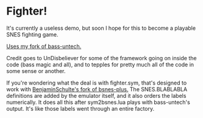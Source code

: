 Fighter!
========
It's currently a useless demo, but soon I
hope for this to become a playable SNES
fighting game.

[Uses my fork of bass-untech.](https://github.com/nicklausw/bass-untech)

Credit goes to UnDisbeliever for some of
the framework going on inside the code
(bass magic and all), and to tepples for
pretty much all of the code in some
sense or another.

If you're wondering what the deal is with
fighter.sym, that's designed to work with
[BenjaminSchulte's fork of bsnes-plus.](https://github.com/BenjaminSchulte/bsnes-plus)
The SNES.BLABLABLA definitions are added by
the emulator itself, and it also orders the
labels numerically. It does all this after
sym2bsnes.lua plays with bass-untech's output.
It's like those labels went through an entire factory.
